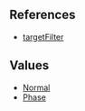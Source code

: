 ## References
  * [targetFilter](RebelliontargetFilter.md)

## Values
  * [Normal](RebellionNormal.md)
  * [Phase](RebellionPhase.md)